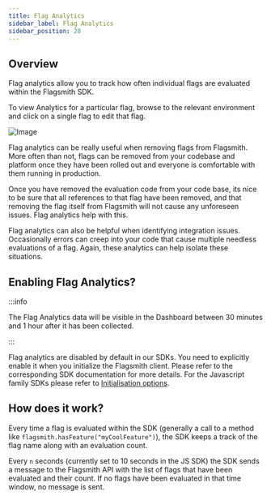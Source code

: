 ```yaml
---
title: Flag Analytics
sidebar_label: Flag Analytics
sidebar_position: 20
---
```


## Overview

Flag analytics allow you to track how often individual flags are evaluated within the Flagsmith SDK.

To view Analytics for a particular flag, browse to the relevant environment and click on a single flag to edit that flag.

![Image](/img/flag-analytics.png)

Flag analytics can be really useful when removing flags from Flagsmith. More often than not, flags can be removed from your codebase and platform once they have been rolled out and everyone is comfortable with them running in production.

Once you have removed the evaluation code from your code base, its nice to be sure that all references to that flag have been removed, and that removing the flag itself from Flagsmith will not cause any unforeseen issues. Flag analytics help with this.

Flag analytics can also be helpful when identifying integration issues. Occasionally errors can creep into your code that cause multiple needless evaluations of a flag. Again, these analytics can help isolate these situations.

## Enabling Flag Analytics?

:::info

The Flag Analytics data will be visible in the Dashboard between 30 minutes and 1 hour after it has been collected.

:::

Flag analytics are disabled by default in our SDKs. You need to explicitly enable it when you initialize the Flagsmith client. Please refer to the corresponding SDK documentation for more details. For the Javascript family SDKs please refer to [Initialisation options](/integrating-with-flagsmith/client-side-sdks/javascript#initialisation-options).

## How does it work?

Every time a flag is evaluated within the SDK (generally a call to a method like `flagsmith.hasFeature("myCoolFeature")`), the SDK keeps a track of the flag name along with an evaluation count.

Every `n` seconds (currently set to 10 seconds in the JS SDK) the SDK sends a message to the Flagsmith API with the list of flags that have been evaluated and their count. If no flags have been evaluated in that time window, no message is sent.
